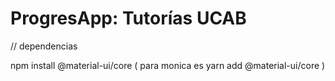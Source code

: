 # ProgresApp: Tutorías UCAB

// dependencias

npm install @material-ui/core  ( para monica es yarn add @material-ui/core )
